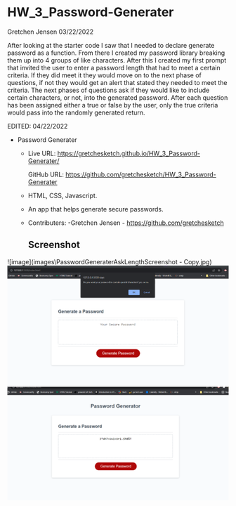 # HW_3_Password-Generater
Gretchen Jensen
03/22/2022

After looking at the starter code I saw that I needed to declare generate password as a function.
From there I created my password library breaking them up into 4 groups of like characters. After this I created my first prompt that invited the user to enter a password length that had to meet a certain criteria. If they did meet it they would move on to the next phase of questions, if not they would get an alert that stated they needed to meet the criteria. The next phases of questions ask if they would like to include certain characters, or not, into the generated password. After each question has been assigned either a true or false by the user, only the true criteria would pass into the randomly generated return.

EDITED:
04/22/2022

* Password Generater

	* Live URL: https://gretchesketch.github.io/HW_3_Password-Generater/

        GitHub URL: https://github.com/gretchesketch/HW_3_Password-Generater

	* HTML, CSS, Javascript.

	* An app that helps generate secure passwords.
	
	*  Contributers:
        -Gretchen Jensen - https://github.com/gretchesketch

        ## Screenshot
![image](images\PasswordGeneraterAskLengthScreenshot - Copy.jpg)
![image](images\PasswordGeneraterPromptScreenshot.jpg)
![image](images\ScreenshotFinalresultScreenshot.jpg)